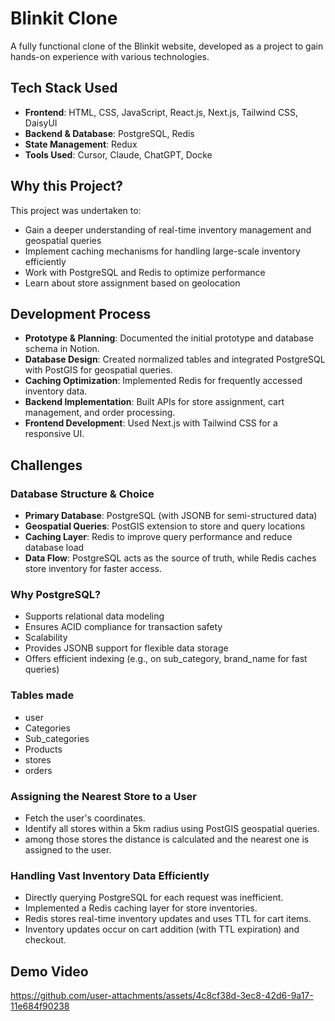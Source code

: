 # Blinkit Clone

A fully functional clone of the Blinkit website, developed as a project to gain hands-on experience with various technologies.

## Tech Stack Used
- **Frontend**: HTML, CSS, JavaScript, React.js, Next.js, Tailwind CSS, DaisyUI
- **Backend & Database**: PostgreSQL, Redis
- **State Management**: Redux
- **Tools Used**: Cursor, Claude, ChatGPT, Docke

## Why this Project?

This project was undertaken to:
- Gain a deeper understanding of real-time inventory management and geospatial queries
- Implement caching mechanisms for handling large-scale inventory efficiently
- Work with PostgreSQL and Redis to optimize performance
- Learn about store assignment based on geolocation

## Development Process

- **Prototype & Planning**: Documented the initial prototype and database schema in Notion.
- **Database Design**: Created normalized tables and integrated PostgreSQL with PostGIS for geospatial queries.
- **Caching Optimization**: Implemented Redis for frequently accessed inventory data.
- **Backend Implementation**: Built APIs for store assignment, cart management, and order processing.
- **Frontend Development**: Used Next.js with Tailwind CSS for a responsive UI.

## Challenges

### Database Structure & Choice
- **Primary Database**: PostgreSQL (with JSONB for semi-structured data)
- **Geospatial Queries**: PostGIS extension to store and query locations
- **Caching Layer**: Redis to improve query performance and reduce database load
- **Data Flow**: PostgreSQL acts as the source of truth, while Redis caches store inventory for faster access.

### Why PostgreSQL?
- Supports relational data modeling
- Ensures ACID compliance for transaction safety
- Scalability
- Provides JSONB support for flexible data storage
- Offers efficient indexing (e.g., on sub_category, brand_name for fast queries)

### Tables made
- user
- Categories
- Sub_categories
- Products
- stores
- orders

### Assigning the Nearest Store to a User
- Fetch the user's coordinates.
- Identify all stores within a 5km radius using PostGIS geospatial queries.
- among those stores the distance is calculated and the nearest one is assigned to the user. 

### Handling Vast Inventory Data Efficiently
- Directly querying PostgreSQL for each request was inefficient.
- Implemented a Redis caching layer for store inventories.
- Redis stores real-time inventory updates and uses TTL for cart items.
- Inventory updates occur on cart addition (with TTL expiration) and checkout.

## Demo Video

https://github.com/user-attachments/assets/4c8cf38d-3ec8-42d6-9a17-11e684f90238

